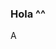 ### Hola ^^


<!--
Holaa :)... Soy **Adrián**, un estudiante en Informática y me encanta programar.. Actualmente
-->
A

